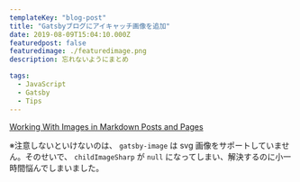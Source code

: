 ```yaml
---
templateKey: "blog-post"
title: "Gatsbyブログにアイキャッチ画像を追加"
date: 2019-08-09T15:04:10.000Z
featuredpost: false
featuredimage: ./featuredimage.png
description: 忘れないようにまとめ

tags:
  - JavaScript
  - Gatsby
  - Tips
---
```


[Working With Images in Markdown Posts and Pages](https://www.gatsbyjs.org/docs/working-with-images-in-markdown/)

※注意しないといけないのは、 `gatsby-image` は svg 画像をサポートしていません。そのせいで、 `childImageSharp` が `null` になってしまい、解決するのに小一時間悩んでしまいました。
